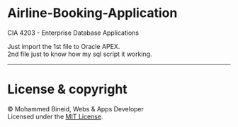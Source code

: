 # Airline-Booking-Application
CIA 4203 - Enterprise Database Applications

Just import the 1st file to Oracle APEX. <br>
2nd file just to know how my sql script it working.

---
# License & copyright

© Mohammed Bineid, Webs & Apps Developer <br>
Licensed under the [MIT License](LICENSE).
